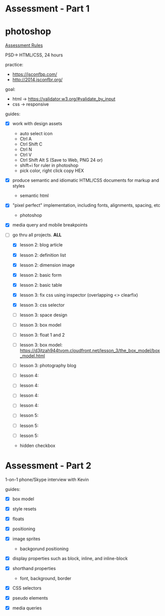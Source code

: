 
# Assessment - Part 1

photoshop
=======================
[Assessment Rules](https://launchschool.com/gists/99b650e4)

PSD-> HTML/CSS, 24 hours

practice:
- https://jsconfbp.com/
- http://2014.jsconfbr.org/

goal:
- html -> https://validator.w3.org/#validate_by_input
- css -> responsive

guides:
- [x] work with design assets
  + auto select icon
  + Ctrl A
  + Ctrl Shift C
  + Ctrl N 
  + Ctrl V
  + Ctrl Shift Alt S (Save to Web, PNG 24 or)
  + shift+i for ruler in photoshop 
  + pick color, right click copy HEX

- [x] produce semantic and idiomatic HTML/CSS documents for markup and styles
  + semantic html

- [x] "pixel perfect" implementation, including fonts, alignments, spacing, etc
  + photoshop

- [x] media query and mobile breakpoints

- [ ] go thru all projects. **ALL**
  + [x] lesson 2: blog article
  + [x] lesson 2: definition list
  + [x] lesson 2: dimension image
  + [x] lesson 2: basic form
  + [x] lesson 2: basic table

  + [x] lesson 3: fix css using inspector (overlapping <> clearfix)
  + [x] lesson 3: css selector
  + [ ] lesson 3: space design
  + [ ] lesson 3: box model
  + [ ] lesson 3: float 1 and 2
  + [ ] lesson 3: box model: https://d3jtzah944tvom.cloudfront.net/lesson_3/the_box_model/box_model.html
  + [ ] lesson 3: photography blog
  
  + [ ] lesson 4:
  + [ ] lesson 4:
  + [ ] lesson 4:
  + [ ] lesson 4:
  
  + [ ] lesson 5:
  + [ ] lesson 5:
  + [ ] lesson 5:


  + hidden checkbox

# Assessment - Part 2
1-on-1 phone/Skype interview with Kevin

guides:

- [x] box model

- [x] style resets

- [x] floats

- [x] positioning

- [x] image sprites
  + backgorund positioning

- [x] display properties such as block, inline, and inline-block

- [x] shorthand properties
  + font, background, border

- [x] CSS selectors

- [x] pseudo elements

- [x] media queries

